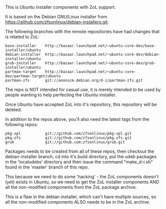 This is Ubuntu installer components with ZoL support.

It is based on the Debian GNU/Linux installer from https://github.com/zfsonlinux/debian-installers.git.

The following branches with the remote repositories have
had changes that is related to ZoL:

    base-installer    http://bazaar.launchpad.net/~ubuntu-core-dev/base-installer/ubuntu
    debian-installer  http://bazaar.launchpad.net/~ubuntu-core-dev/debian-installer/ubuntu
    grub-installer    http://bazaar.launchpad.net/~ubuntu-core-dev/grub-installer/ubuntu
    partman-target    http://bazaar.launchpad.net/~ubuntu-core-dev/partman-target/ubuntu
    partman-zfs       git://anonscm.debian.org/d-i/partman-zfs.git

The repo is NOT intended for casual use, it is merely intended to be
used by people wanting to help perfecting the Ubuntu installer.

Once Ubuntu have accepted ZoL into it's repository, this
repository will be deleted.


In addition to the repos above, you'll also need the latest tags from
the following repos:

    pkg-spl           git://github.com/zfsonlinux/pkg-spl.git
    pkg-zfs           git://github.com/zfsonlinux/pkg-zfs.git
    grub              git://github.com:zfsonlinux/grub.git


Packages needs to be created from all of these repos, then checkout
the debian-installer branch, cd into it's build directory, put the
udeb packages in the 'localudebs' directory and then issue the command
"make_d-i.sh" found in the 'master' branch of this repo.

This because we need to do some 'hacking' - the ZoL components doesn't
(yet) exists in Ubuntu, so we need to get the ZoL installer
components AND all the non-modified components from the ZoL package
archive.

This is a flaw in the debian installer, which can't have multiple sources,
so all the non-modified components ALSO needs to be in the ZoL archive.
